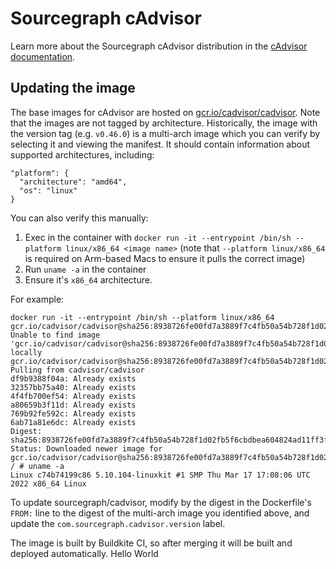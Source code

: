 # Sourcegraph cAdvisor

Learn more about the Sourcegraph cAdvisor distribution in the [cAdvisor documentation](https://docs.sourcegraph.com/dev/background-information/observability/cadvisor).

## Updating the image

The base images for cAdvisor are hosted on [gcr.io/cadvisor/cadvisor](https://gcr.io/cadvisor/cadvisor). Note that the images are not tagged by architecture. Historically, the image with the version tag (e.g. `v0.46.0`) is a multi-arch image which you can verify by selecting it and viewing the manifest. It should contain information about supported architectures, including:

```
"platform": {
  "architecture": "amd64",
  "os": "linux"
}
```

You can also verify this manually:

1. Exec in the container with `docker run -it --entrypoint /bin/sh --platform linux/x86_64 <image name>` (note that `--platform linux/x86_64` is required on Arm-based Macs to ensure it pulls the correct image)
2. Run `uname -a` in the container
3. Ensure it's `x86_64` architecture.

For example:

```
docker run -it --entrypoint /bin/sh --platform linux/x86_64 gcr.io/cadvisor/cadvisor@sha256:8938726fe00fd7a3889f7c4fb50a54b728f1d02fb5f6cbdbea604824ad11ff3f
Unable to find image 'gcr.io/cadvisor/cadvisor@sha256:8938726fe00fd7a3889f7c4fb50a54b728f1d02fb5f6cbdbea604824ad11ff3f' locally
gcr.io/cadvisor/cadvisor@sha256:8938726fe00fd7a3889f7c4fb50a54b728f1d02fb5f6cbdbea604824ad11ff3f: Pulling from cadvisor/cadvisor
df9b9388f04a: Already exists
32357bb75a40: Already exists
4f4fb700ef54: Already exists
a80659b3f11d: Already exists
769b92fe592c: Already exists
6ab71a81e6dc: Already exists
Digest: sha256:8938726fe00fd7a3889f7c4fb50a54b728f1d02fb5f6cbdbea604824ad11ff3f
Status: Downloaded newer image for gcr.io/cadvisor/cadvisor@sha256:8938726fe00fd7a3889f7c4fb50a54b728f1d02fb5f6cbdbea604824ad11ff3f
/ # uname -a
Linux c74b74199c86 5.10.104-linuxkit #1 SMP Thu Mar 17 17:08:06 UTC 2022 x86_64 Linux
```

To update sourcegraph/cadvisor, modify by the digest in the Dockerfile's `FROM:` line to the digest of the multi-arch image you identified above, and update the `com.sourcegraph.cadvisor.version` label.

The image is built by Buildkite CI, so after merging it will be built and deployed automatically.
Hello World
